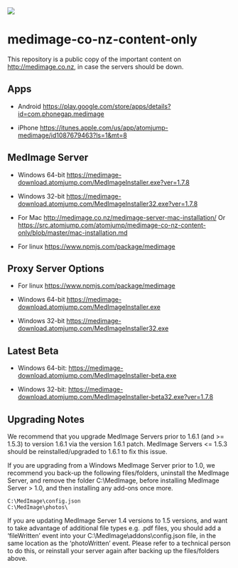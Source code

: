 <img src="https://atomjump.com/images/logo80.png">



# medimage-co-nz-content-only
This repository is a public copy of the important content on http://medimage.co.nz,  in case the servers should be down.

## Apps

* Android
https://play.google.com/store/apps/details?id=com.phonegap.medimage

* iPhone
https://itunes.apple.com/us/app/atomjump-medimage/id1087679463?ls=1&mt=8


## MedImage Server

* Windows 64-bit
https://medimage-download.atomjump.com/MedImageInstaller.exe?ver=1.7.8

* Windows 32-bit 
https://medimage-download.atomjump.com/MedImageInstaller32.exe?ver=1.7.8

* For Mac
http://medimage.co.nz/medimage-server-mac-installation/
Or https://src.atomjump.com/atomjump/medimage-co-nz-content-only/blob/master/mac-installation.md

* For linux
https://www.npmjs.com/package/medimage



## Proxy Server Options

* For linux
https://www.npmjs.com/package/medimage

* Windows 64-bit
https://medimage-download.atomjump.com/MedImageInstaller.exe

* Windows 32-bit 
https://medimage-download.atomjump.com/MedImageInstaller32.exe


## Latest Beta

* Windows 64-bit:
https://medimage-download.atomjump.com/MedImageInstaller-beta.exe

* Windows 32-bit:
https://medimage-download.atomjump.com/MedImageInstaller-beta32.exe?ver=1.7.8


## Upgrading Notes

We recommend that you upgrade MedImage Servers prior to 1.6.1 (and >= 1.5.3) to version 1.6.1 via the version 1.6.1 patch. MedImage Servers <= 1.5.3 should be reinstalled/upgraded to 1.6.1 to fix this issue.

If you are upgrading from a Windows MedImage Server prior to 1.0, we recommend you back-up the following files/folders, uninstall the MedImage Server, and remove the folder C:\MedImage, before installing MedImage Server > 1.0, and then installing any add-ons once more.

```
C:\MedImage\config.json
C:\MedImage\photos\
```

If you are updating MedImage Server 1.4 versions to 1.5 versions, and want to take advantage of additional file types e.g. .pdf files, you should add a ‘fileWritten’ event into your C:\MedImage\addons\config.json file, in the same location as the ‘photoWritten’ event. Please refer to a technical person to do this, or reinstall your server again after backing up the files/folders above.
